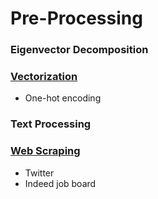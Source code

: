 # Pre-Processing
### Eigenvector Decomposition
### [Vectorization](./vector-representation/)
- One-hot encoding
### Text Processing
### [Web Scraping](./web-scraping/)
- Twitter
- Indeed job board